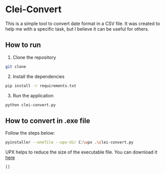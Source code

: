 # Clei-Convert

This is a simple tool to convert date format in a CSV file. 
It was created to help me with a specific task, but I believe it can be useful for others.

## How to run
1. Clone the repository
```bash  
git clone   
```

2. Install the dependencies
```bash 
pip install -r requirements.txt
```

3. Run the application
```bash 
python clei-convert.py
```

## How to convert in .exe file
Follow the steps below:

```bash 
pyinstaller --onefile --upx-dir C:\upx .\clei-convert.py
```
UPX helps to reduce the size of the executable file. You can download it [here](https://upx.github.io/)
```
[]

